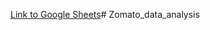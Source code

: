 [Link to Google Sheets]([https://docs.google.com/spreadsheets/d/your-google-sheets-id/edit](https://docs.google.com/spreadsheets/d/1Avvde49X9Bk92RG2S7X-JxnppEV0ZILrnbM8c8tK6Pc/edit#gid=1704489459)https://docs.google.com/spreadsheets/d/1Avvde49X9Bk92RG2S7X-JxnppEV0ZILrnbM8c8tK6Pc/edit#gid=1704489459)# Zomato_data_analysis
